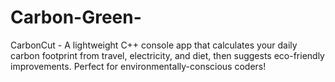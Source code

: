 # Carbon-Green-
CarbonCut  - A lightweight C++ console app that calculates your daily carbon footprint from travel, electricity, and diet, then suggests eco-friendly improvements. Perfect for environmentally-conscious coders!
